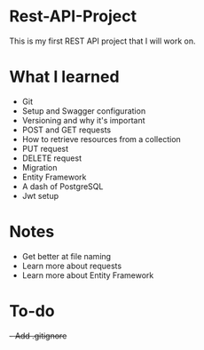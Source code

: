 # Rest-API-Project
This is my first REST API project that I will work on. 
# What I learned 
 - Git
 - Setup and Swagger configuration
 - Versioning and why it's important
 - POST and GET requests
 - How to retrieve resources from a collection
 - PUT request
 - DELETE request
 - Migration
 - Entity Framework
 - A dash of PostgreSQL
 - Jwt setup
# Notes
 - Get better at file naming
 - Learn more about requests
 - Learn more about Entity Framework
# To-do
~~- Add .gitignore~~
